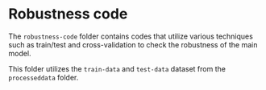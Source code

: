 # Robustness code

 The `robustness-code` folder contains codes that utilize various techniques such as train/test and cross-validation to check the robustness of the main model.

This folder utilizes the `train-data` and `test-data` dataset from the `processeddata` folder.